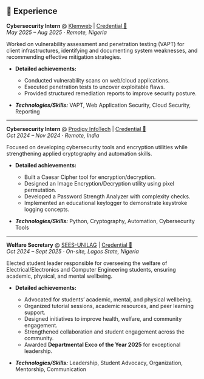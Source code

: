 ## 💼 Experience  

**Cybersecurity Intern** @ [Klemweb](https://klemweb.com) | [Credential 🔗](https://example.com/credential/klemweb)  
_May 2025 – Aug 2025 · Remote, Nigeria_  

Worked on vulnerability assessment and penetration testing (VAPT) for client infrastructures, identifying and documenting system weaknesses, and recommending effective mitigation strategies.  

- **Detailed achievements:**  
  - Conducted vulnerability scans on web/cloud applications.  
  - Executed penetration tests to uncover exploitable flaws.  
  - Provided structured remediation reports to improve security posture.  

- _**Technologies/Skills:**_ VAPT, Web Application Security, Cloud Security, Reporting  

---

**Cybersecurity Intern** @ [Prodigy InfoTech](https://prodigyinfotech.dev) | [Credential 🔗](https://example.com/credential/prodigy-infotech)  
_Oct 2024 – Nov 2024 · Remote, India_  

Focused on developing cybersecurity tools and encryption utilities while strengthening applied cryptography and automation skills.  

- **Detailed achievements:**  
  - Built a Caesar Cipher tool for encryption/decryption.  
  - Designed an Image Encryption/Decryption utility using pixel permutation.  
  - Developed a Password Strength Analyzer with complexity checks.  
  - Implemented an educational keylogger to demonstrate keystroke logging concepts.  

- _**Technologies/Skills:**_ Python, Cryptography, Automation, Cybersecurity Tools  

---

**Welfare Secretary** @ [SEES-UNILAG](https://unilag.edu.ng) | [Credential 🔗](https://example.com/credential/sees-unilag)  
_Oct 2024 – Sept 2025 · On-site, Lagos State, Nigeria_  

Elected student leader responsible for overseeing the welfare of Electrical/Electronics and Computer Engineering students, ensuring academic, physical, and mental wellbeing.  

- **Detailed achievements:**  
  - Advocated for students’ academic, mental, and physical wellbeing.  
  - Organized tutorial sessions, academic resources, and peer learning support.  
  - Designed initiatives to improve health, welfare, and community engagement.  
  - Strengthened collaboration and student engagement across the community.  
  - Awarded **Departmental Exco of the Year 2025** for exceptional leadership.  

- _**Technologies/Skills:**_ Leadership, Student Advocacy, Organization, Mentorship, Communication  
